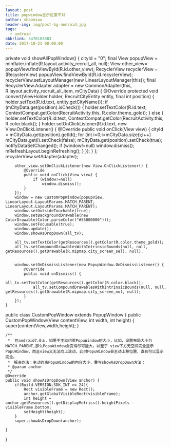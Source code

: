 ```yaml
---
layout: post
title: popwindow显示位置不对
author: shaomiao
header-img: img/post-bg-android.jpg
tags:
  - android
abbrlink: 3470103083
date: 2017-10-21 00:00:00
---
```

private void showAllPopWindow() {
        cityId = "0";
        final View popupView = mInflater.inflate(R.layout.activity_recruit_all, null);
        View other_view= popupView.findViewById(R.id.other_view);
        RecyclerView recyclerView = (RecyclerView) popupView.findViewById(R.id.recyclerView);
        recyclerView.setLayoutManager(new LinearLayoutManager(this));
        final RecyclerView.Adapter adapter = new CommonAdapter<RecruitCityEntity>(this, R.layout.activity_recruit_all_item, mCityData) {
            @Override
            protected void convert(ViewHolder holder, RecruitCityEntity entity, final int position) {
                holder.setText(R.id.text, entity.getCityName());
                if (mCityData.get(position).isCheck()) {
                    holder.setTextColor(R.id.text, ContextCompat.getColor(RecruitActivity.this, R.color.theme_gold));
                } else {
                    holder.setTextColor(R.id.text, ContextCompat.getColor(RecruitActivity.this, R.color.black));
                }
                holder.setOnClickListener(R.id.text, new View.OnClickListener() {
                    @Override
                    public void onClick(View view) {
                        cityId = mCityData.get(position).getId();
                        for (int i=0;i<mCityData.size();i++)
                            mCityData.get(i).setCheck(false);
                        mCityData.get(position).setCheck(true);
                        notifyDataSetChanged();
                        if (window!=null)
                            window.dismiss();
                        mRefreshLayout.beginRefreshing();
                    }
                });
            }
        };
        recyclerView.setAdapter(adapter);

        other_view.setOnClickListener(new View.OnClickListener() {
            @Override
            public void onClick(View view) {
                if (window!=null)
                    window.dismiss();
            }
        });
        window = new CustomPopWindow(popupView, LinearLayout.LayoutParams.MATCH_PARENT, LinearLayout.LayoutParams.MATCH_PARENT);
        window.setOutsideTouchable(true);
        window.setBackgroundDrawable(new ColorDrawable(Color.parseColor("#55000000")));
        window.setFocusable(true);
        window.update();
        window.showAsDropDown(all_tv);

        all_tv.setTextColor(getResources().getColor(R.color.theme_gold));
        all_tv.setCompoundDrawablesWithIntrinsicBounds(null, null, getResources().getDrawable(R.mipmap.city_screen_sel), null);


        window.setOnDismissListener(new PopupWindow.OnDismissListener() {
            @Override
            public void onDismiss() {
                all_tv.setTextColor(getResources().getColor(R.color.black));
                all_tv.setCompoundDrawablesWithIntrinsicBounds(null, null, getResources().getDrawable(R.mipmap.city_screen_no), null);
            }
        });
    }




public class CustomPopWindow extends PopupWindow {
    public CustomPopWindow(View contentView, int width, int height) {
        super(contentView,width,height);
    }

    /**
     *  在android7.0上，如果不主动约束PopuWindow的大小，比如，设置布局大小为 MATCH_PARENT,那么PopuWindow会变得尽可能大，以至于 view下方无空间完全显示PopuWindow，而且view又无法向上滚动，此时PopuWindow会主动上移位置，直到可以显示完全。
     *　解决办法：主动约束PopuWindow的内容大小，重写showAsDropDown方法：
     * @param anchor
     */
    @Override
    public void showAsDropDown(View anchor) {
        if(Build.VERSION.SDK_INT >= 24){
            Rect visibleFrame = new Rect();
            anchor.getGlobalVisibleRect(visibleFrame);
            int height = anchor.getResources().getDisplayMetrics().heightPixels - visibleFrame.bottom;
            setHeight(height);
        }
        super.showAsDropDown(anchor);

    }

}
